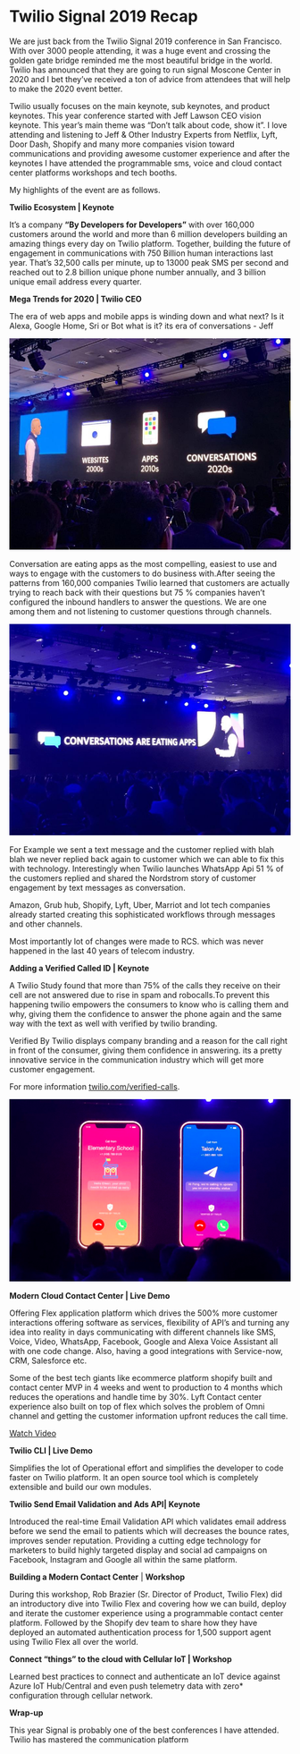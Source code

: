 # Twilio Signal 2019 Recap

We are just back from the Twilio Signal 2019 conference in San Francisco. With over 3000 people attending, it was a huge event and crossing the golden gate bridge reminded me the most beautiful bridge in the world. Twilio has announced that they are going to run signal Moscone Center  in 2020 and I bet they’ve received a ton of advice from attendees that will help to make the 2020 event better.

Twilio usually focuses on the main keynote, sub keynotes, and product keynotes. This year conference started with Jeff Lawson CEO vision keynote. This year’s main theme was “Don’t talk about code, show it”. I love attending and listening to Jeff & Other Industry Experts from Netflix, Lyft, Door Dash, Shopify and many more companies vision toward communications and providing awesome customer experience and after the keynotes I have attended the programmable sms, voice and cloud contact center platforms workshops and tech booths.

 My highlights of the event are as follows.

**Twilio Ecosystem \| Keynote**

It’s a company **“By Developers for Developers”** with over  160,000 customers around the world and more than 6 million developers building an amazing things every day on Twilio platform. Together, building the future of engagement in communications with 750 Billion human interactions last year. That’s 32,500 calls per minute, up to 13000 peak SMS per second and reached out to 2.8 billion unique phone number annually, and 3 billion unique email address every quarter.

**Mega Trends for 2020 \| Twilio CEO**

The era of web apps and mobile apps is winding down and what next? Is it Alexa, Google Home, Sri or Bot what is it? its era of conversations - Jeff 

![](../.gitbook/assets/0-3.jpeg)

Conversation are eating apps as the most compelling, easiest to use and ways to engage with the customers to do business with.After seeing the patterns from 160,000 companies Twilio learned that customers are actually trying to reach back with their questions but 75 % companies haven’t configured the inbound handlers to answer the questions. We are one among them and not listening to customer questions through channels.

![](../.gitbook/assets/0-4%20%281%29.jpeg)

For Example we sent a text message and the customer replied with blah blah  we never replied back again to customer which  we can able to fix this with technology. Interestingly when Twilio launches WhatsApp Api  51 % of the customers replied and shared the Nordstrom story of customer engagement by text messages as conversation.

Amazon, Grub hub, Shopify, Lyft, Uber, Marriot and lot tech companies already started creating this sophisticated workflows through messages and other channels.

Most importantly  lot of changes were made to RCS. which was never happened in the last 40 years of telecom industry.

**Adding a Verified Called ID \| Keynote**

A Twilio Study found that more than 75% of the calls they receive on their cell are not answered due to rise in spam and robocalls.To prevent this happening twilio empowers the consumers to know  who is calling them and why, giving them the confidence to answer the phone again and the same way with the text as well with verified by twilio branding. 

Verified By Twilio displays company branding and a reason for the call right in front of the consumer, giving them confidence in answering. its a pretty innovative service in the communication industry which will get more customer engagement.

For more information [twilio.com/verified-calls](https://t.co/Jo1nnvqnm9?amp=1).

![](../.gitbook/assets/screen-shot-2019-08-08-at-7.30.10-pm.png)

**Modern Cloud Contact Center \| Live Demo**

Offering Flex application platform which drives the 500% more customer interactions offering software as services, flexibility of API’s and turning any idea into reality in days communicating with different channels like SMS, Voice, Video, WhatsApp, Facebook, Google and Alexa Voice Assistant all with one code change. Also, having a good integrations with Service-now, CRM, Salesforce etc.

Some of the best tech giants  like ecommerce platform shopify built and contact center MVP in 4 weeks and went to production to 4 months which reduces the operations and handle time by 30%. Lyft Contact center experience also built on top of flex which solves the problem of Omni channel and getting the customer information upfront reduces the call time.

[Watch Video](https://www.youtube.com/watch?v=7IwA-Z7AzX0)

**Twilio CLI \| Live Demo**

Simplifies the lot of Operational effort and simplifies the developer to code faster on Twilio platform. It an open source tool which is completely extensible and build our own modules.

**Twilio Send Email Validation and Ads API\| Keynote**

Introduced the real-time Email Validation API which validates email address before we send the email to patients which will decreases the bounce rates, improves sender reputation. Providing a cutting edge technology for marketers to build highly targeted display and social ad campaigns on Facebook, Instagram and Google all within the same platform.

**Building a Modern Contact Center** \| **Workshop**

During this workshop, Rob Brazier \(Sr. Director of Product, Twilio Flex\) did an introductory dive into Twilio Flex and covering how we can build, deploy and iterate the customer experience using a programmable contact center platform. Followed by the Shopify dev team to share how they have deployed an automated authentication process for 1,500 support agent using Twilio Flex all over the world.

**Connect “things” to the cloud with Cellular IoT \| Workshop**

Learned best practices to connect and authenticate an IoT device against Azure IoT Hub/Central and even push telemetry data with zero\* configuration through cellular network.

**Wrap-up**

This year Signal is probably one of the best conferences I have attended. Twilio has mastered the communication platform

